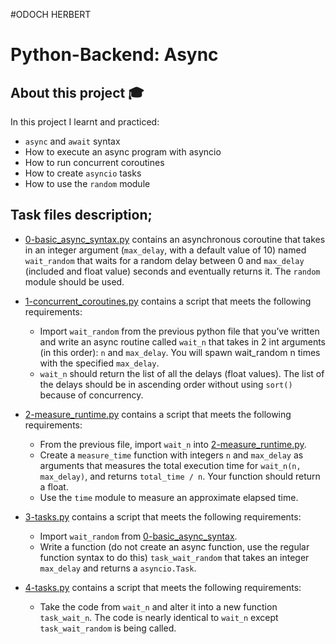 #ODOCH HERBERT
# Python-Backend: Async

## About this project :mortar_board:
In this project I learnt and practiced:
- `async` and `await` syntax
- How to execute an async program with asyncio
- How to run concurrent coroutines
- How to create `asyncio` tasks
- How to use the `random` module

## Task files description;

* [0-basic_async_syntax.py](0-basic_async_syntax.py) contains an asynchronous coroutine that takes in an integer argument (`max_delay`, with a default value of 10) named `wait_random` that waits for a random delay between 0 and `max_delay` (included and float value) seconds and eventually returns it. The `random` module should be used.

* [1-concurrent_coroutines.py](1-concurrent_coroutines.py) contains a script that meets the following requirements:
  + Import `wait_random` from the previous python file that you’ve written and write an async routine called `wait_n` that takes in 2 int arguments (in this order): `n` and `max_delay`. You will spawn wait_random n times with the specified `max_delay`.
  + `wait_n` should return the list of all the delays (float values). The list of the delays should be in ascending order without using `sort()` because of concurrency.

* [2-measure_runtime.py](2-measure_runtime.py) contains a script that meets the following requirements:
  + From the previous file, import `wait_n` into [2-measure_runtime.py](2-measure_runtime.py).
  + Create a `measure_time` function with integers `n` and `max_delay` as arguments that measures the total execution time for `wait_n(n, max_delay)`, and returns `total_time / n`. Your function should return a float.
  + Use the `time` module to measure an approximate elapsed time.

* [3-tasks.py](3-tasks.py) contains a script that meets the following requirements:
  + Import `wait_random` from [0-basic_async_syntax](0-basic_async_syntax).
  + Write a function (do not create an async function, use the regular function syntax to do this) `task_wait_random` that takes an integer `max_delay` and returns a `asyncio.Task`.

* [4-tasks.py](4-tasks.py) contains a script that meets the following requirements:
  + Take the code from `wait_n` and alter it into a new function `task_wait_n`. The code is nearly identical to `wait_n` except `task_wait_random` is being called.
